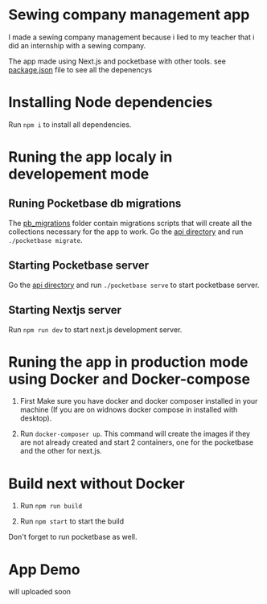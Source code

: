 # Sewing company management app

I made a sewing company management because i lied to my teacher that i did an internship with a sewing company.

The app made using Next.js and pocketbase with other tools. see [package.json](package.json) file to see all the depenencys

# Installing Node dependencies

Run `npm i` to install all dependencies.

# Runing the app localy in developement mode

## Runing Pocketbase db migrations

The [pb_migrations](api/pb_migrations) folder contain migrations scripts that will create all the collections necessary for the app to work.
Go the [api directory](api) and run `./pocketbase migrate`.

## Starting Pocketbase server

Go the [api directory](api) and run `./pocketbase serve` to start pocketbase server.

## Starting Nextjs server

Run `npm run dev` to start next.js development server.

# Runing the app in production mode using Docker and Docker-compose

1. First Make sure you have docker and docker composer installed in your machine (If you are on widnows docker compose in installed with desktop).

2. Run `docker-composer up`. This command will create the images if they are not already created and start 2 containers, one for the pocketbase and the other for next.js.

# Build next without Docker

1. Run `npm run build`

2. Run `npm start` to start the build

Don't forget to run pocketbase as well.

# App Demo

will uploaded soon
